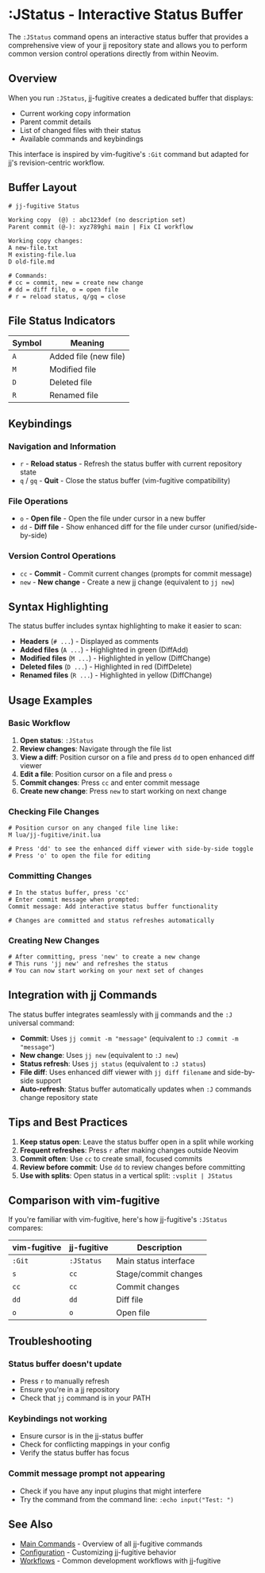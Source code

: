 # :JStatus - Interactive Status Buffer

The `:JStatus` command opens an interactive status buffer that provides a comprehensive view of your jj repository state and allows you to perform common version control operations directly from within Neovim.

## Overview

When you run `:JStatus`, jj-fugitive creates a dedicated buffer that displays:
- Current working copy information
- Parent commit details  
- List of changed files with their status
- Available commands and keybindings

This interface is inspired by vim-fugitive's `:Git` command but adapted for jj's revision-centric workflow.

## Buffer Layout

```
# jj-fugitive Status

Working copy  (@) : abc123def (no description set)
Parent commit (@-): xyz789ghi main | Fix CI workflow

Working copy changes:
A new-file.txt
M existing-file.lua
D old-file.md

# Commands:
# cc = commit, new = create new change
# dd = diff file, o = open file
# r = reload status, q/gq = close
```

## File Status Indicators

| Symbol | Meaning |
|--------|---------|
| `A` | Added file (new file) |
| `M` | Modified file |
| `D` | Deleted file |
| `R` | Renamed file |

## Keybindings

### Navigation and Information
- `r` - **Reload status** - Refresh the status buffer with current repository state
- `q` / `gq` - **Quit** - Close the status buffer (vim-fugitive compatibility)

### File Operations
- `o` - **Open file** - Open the file under cursor in a new buffer
- `dd` - **Diff file** - Show enhanced diff for the file under cursor (unified/side-by-side)

### Version Control Operations
- `cc` - **Commit** - Commit current changes (prompts for commit message)
- `new` - **New change** - Create a new jj change (equivalent to `jj new`)

## Syntax Highlighting

The status buffer includes syntax highlighting to make it easier to scan:
- **Headers** (`# ...`) - Displayed as comments
- **Added files** (`A ...`) - Highlighted in green (DiffAdd)
- **Modified files** (`M ...`) - Highlighted in yellow (DiffChange)  
- **Deleted files** (`D ...`) - Highlighted in red (DiffDelete)
- **Renamed files** (`R ...`) - Highlighted in yellow (DiffChange)

## Usage Examples

### Basic Workflow

1. **Open status**: `:JStatus`
2. **Review changes**: Navigate through the file list
3. **View a diff**: Position cursor on a file and press `dd` to open enhanced diff viewer
4. **Edit a file**: Position cursor on a file and press `o`
5. **Commit changes**: Press `cc` and enter commit message
6. **Create new change**: Press `new` to start working on next change

### Checking File Changes

```
# Position cursor on any changed file line like:
M lua/jj-fugitive/init.lua

# Press 'dd' to see the enhanced diff viewer with side-by-side toggle
# Press 'o' to open the file for editing
```

### Committing Changes

```
# In the status buffer, press 'cc'
# Enter commit message when prompted:
Commit message: Add interactive status buffer functionality

# Changes are committed and status refreshes automatically
```

### Creating New Changes

```
# After committing, press 'new' to create a new change
# This runs 'jj new' and refreshes the status
# You can now start working on your next set of changes
```

## Integration with jj Commands

The status buffer integrates seamlessly with jj commands and the `:J` universal command:

- **Commit**: Uses `jj commit -m "message"` (equivalent to `:J commit -m "message"`)
- **New change**: Uses `jj new` (equivalent to `:J new`)
- **Status refresh**: Uses `jj status` (equivalent to `:J status`)
- **File diff**: Uses enhanced diff viewer with `jj diff filename` and side-by-side support
- **Auto-refresh**: Status buffer automatically updates when `:J` commands change repository state

## Tips and Best Practices

1. **Keep status open**: Leave the status buffer open in a split while working
2. **Frequent refreshes**: Press `r` after making changes outside Neovim
3. **Commit often**: Use `cc` to create small, focused commits
4. **Review before commit**: Use `dd` to review changes before committing
5. **Use with splits**: Open status in a vertical split: `:vsplit | JStatus`

## Comparison with vim-fugitive

If you're familiar with vim-fugitive, here's how jj-fugitive's `:JStatus` compares:

| vim-fugitive | jj-fugitive | Description |
|--------------|-------------|-------------|
| `:Git` | `:JStatus` | Main status interface |
| `s` | `cc` | Stage/commit changes |
| `cc` | `cc` | Commit changes |
| `dd` | `dd` | Diff file |
| `o` | `o` | Open file |

## Troubleshooting

### Status buffer doesn't update
- Press `r` to manually refresh
- Ensure you're in a jj repository
- Check that `jj` command is in your PATH

### Keybindings not working
- Ensure cursor is in the jj-status buffer
- Check for conflicting mappings in your config
- Verify the status buffer has focus

### Commit message prompt not appearing
- Check if you have any input plugins that might interfere
- Try the command from the command line: `:echo input("Test: ")`

## See Also

- [Main Commands](commands.md) - Overview of all jj-fugitive commands
- [Configuration](configuration.md) - Customizing jj-fugitive behavior
- [Workflows](workflows.md) - Common development workflows with jj-fugitive